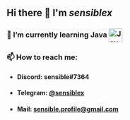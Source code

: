 ## Hi there 👋 I'm _**sensiblex**_


  
### 🌱 I’m currently learning Java <img align="center" alt="Java" width="31px" src="https://github.com/sensiblex/sensiblex/blob/main/assets/java_icon.png" />
  


### 📫 How to reach me:
  - #### Discord: sensible#7364
  - #### Telegram: [@sensiblex](https://t.me/sensiblex)
  - #### Mail: sensible.profile@gmail.com


